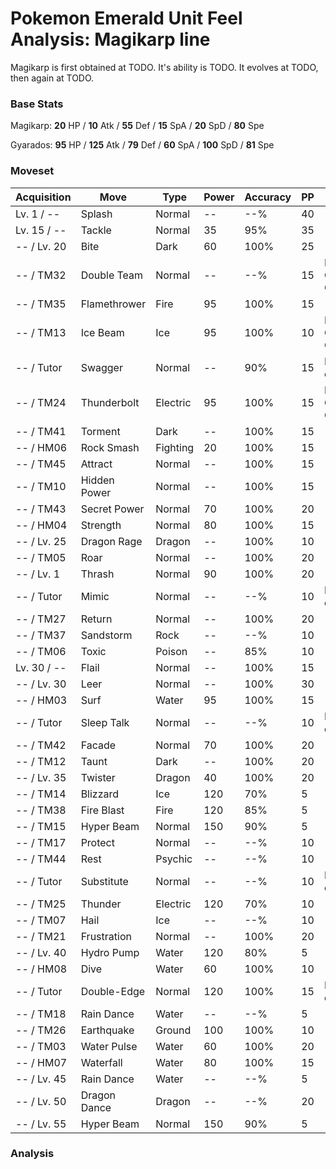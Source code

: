 # Pokemon Emerald Unit Feel Analysis: Magikarp line

Magikarp is first obtained at TODO. It's ability is TODO. It evolves at TODO, then again at TODO.

### Base Stats

Magikarp: **20** HP / **10** Atk / **55** Def / **15** SpA / **20** SpD / **80** Spe

Gyarados: **95** HP / **125** Atk / **79** Def / **60** SpA / **100** SpD / **81** Spe

### Moveset

|Acquisition|Move        |Type    |Power|Accuracy|PP |Notes                    |
|---        |---         |---     |---  |---     |---|---                      |
|Lv. 1 / -- |Splash      |Normal  |--   |--%     |40 |                         |
|Lv. 15 / --|Tackle      |Normal  |35   |95%     |35 |                         |
|-- / Lv. 20|Bite        |Dark    |60   |100%    |25 |                         |
|-- / TM32  |Double Team |Normal  |--   |--%     |15 |Buy at Game Corner       |
|-- / TM35  |Flamethrower|Fire    |95   |100%    |15 |                         |
|-- / TM13  |Ice Beam    |Ice     |95   |100%    |10 |Buy at Game Corner       |
|-- / Tutor |Swagger     |Normal  |--   |90%     |15 |Emerald only             |
|-- / TM24  |Thunderbolt |Electric|95   |100%    |15 |Buy at Game Corner       |
|-- / TM41  |Torment     |Dark    |--   |100%    |15 |                         |
|-- / HM06  |Rock Smash  |Fighting|20   |100%    |15 |                         |
|-- / TM45  |Attract     |Normal  |--   |100%    |15 |                         |
|-- / TM10  |Hidden Power|Normal  |--   |100%    |15 |                         |
|-- / TM43  |Secret Power|Normal  |70   |100%    |20 |                         |
|-- / HM04  |Strength    |Normal  |80   |100%    |15 |                         |
|-- / Lv. 25|Dragon Rage |Dragon  |--   |100%    |10 |                         |
|-- / TM05  |Roar        |Normal  |--   |100%    |20 |                         |
|-- / Lv. 1 |Thrash      |Normal  |90   |100%    |20 |                         |
|-- / Tutor |Mimic       |Normal  |--   |--%     |10 |Emerald only             |
|-- / TM27  |Return      |Normal  |--   |100%    |20 |                         |
|-- / TM37  |Sandstorm   |Rock    |--   |--%     |10 |                         |
|-- / TM06  |Toxic       |Poison  |--   |85%     |10 |                         |
|Lv. 30 / --|Flail       |Normal  |--   |100%    |15 |                         |
|-- / Lv. 30|Leer        |Normal  |--   |100%    |30 |                         |
|-- / HM03  |Surf        |Water   |95   |100%    |15 |                         |
|-- / Tutor |Sleep Talk  |Normal  |--   |--%     |10 |Emerald only             |
|-- / TM42  |Facade      |Normal  |70   |100%    |20 |                         |
|-- / TM12  |Taunt       |Dark    |--   |100%    |20 |                         |
|-- / Lv. 35|Twister     |Dragon  |40   |100%    |20 |                         |
|-- / TM14  |Blizzard    |Ice     |120  |70%     |5  |                         |
|-- / TM38  |Fire Blast  |Fire    |120  |85%     |5  |                         |
|-- / TM15  |Hyper Beam  |Normal  |150  |90%     |5  |                         |
|-- / TM17  |Protect     |Normal  |--   |--%     |10 |                         |
|-- / TM44  |Rest        |Psychic |--   |--%     |10 |                         |
|-- / Tutor |Substitute  |Normal  |--   |--%     |10 |Emerald only             |
|-- / TM25  |Thunder     |Electric|120  |70%     |10 |                         |
|-- / TM07  |Hail        |Ice     |--   |--%     |10 |                         |
|-- / TM21  |Frustration |Normal  |--   |100%    |20 |                         |
|-- / Lv. 40|Hydro Pump  |Water   |120  |80%     |5  |                         |
|-- / HM08  |Dive        |Water   |60   |100%    |10 |                         |
|-- / Tutor |Double-Edge |Normal  |120  |100%    |15 |Emerald only             |
|-- / TM18  |Rain Dance  |Water   |--   |--%     |5  |                         |
|-- / TM26  |Earthquake  |Ground  |100  |100%    |10 |                         |
|-- / TM03  |Water Pulse |Water   |60   |100%    |20 |                         |
|-- / HM07  |Waterfall   |Water   |80   |100%    |15 |                         |
|-- / Lv. 45|Rain Dance  |Water   |--   |--%     |5  |                         |
|-- / Lv. 50|Dragon Dance|Dragon  |--   |--%     |20 |                         |
|-- / Lv. 55|Hyper Beam  |Normal  |150  |90%     |5  |                         |

### Analysis